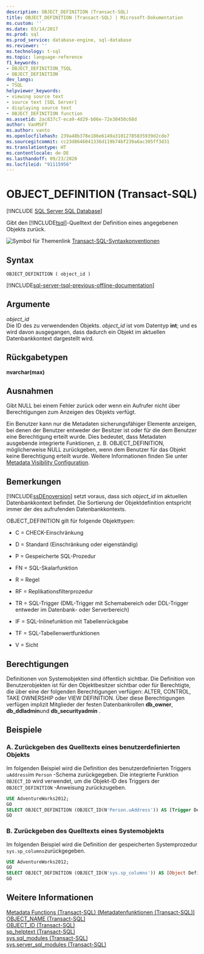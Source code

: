 ```yaml
---
description: OBJECT_DEFINITION (Transact-SQL)
title: OBJECT_DEFINITION (Transact-SQL) | Microsoft-Dokumentation
ms.custom: ''
ms.date: 03/14/2017
ms.prod: sql
ms.prod_service: database-engine, sql-database
ms.reviewer: ''
ms.technology: t-sql
ms.topic: language-reference
f1_keywords:
- OBJECT_DEFINITION_TSQL
- OBJECT_DEFINITION
dev_langs:
- TSQL
helpviewer_keywords:
- viewing source text
- source text [SQL Server]
- displaying source text
- OBJECT_DEFINITION function
ms.assetid: 2ac837c7-eca9-4d29-b06e-72e30450c68d
author: VanMSFT
ms.author: vanto
ms.openlocfilehash: 239a48b378e186e6149a31012785835939d2cde7
ms.sourcegitcommit: cc23d8646041336d119b74bf239a6ac305ff3d31
ms.translationtype: HT
ms.contentlocale: de-DE
ms.lasthandoff: 09/23/2020
ms.locfileid: "91115956"
---
```

# <a name="object_definition-transact-sql"></a>OBJECT_DEFINITION (Transact-SQL)
[!INCLUDE [SQL Server SQL Database](../../includes/applies-to-version/sql-asdb.md)]

  Gibt den [!INCLUDE[tsql](../../includes/tsql-md.md)]-Quelltext der Definition eines angegebenen Objekts zurück.  
  
 ![Symbol für Themenlink](../../database-engine/configure-windows/media/topic-link.gif "Symbol für Themenlink") [Transact-SQL-Syntaxkonventionen](../../t-sql/language-elements/transact-sql-syntax-conventions-transact-sql.md)  
  
## <a name="syntax"></a>Syntax  
  
```syntaxsql
OBJECT_DEFINITION ( object_id )  
```  
  
[!INCLUDE[sql-server-tsql-previous-offline-documentation](../../includes/sql-server-tsql-previous-offline-documentation.md)]

## <a name="arguments"></a>Argumente
 *object_id*  
 Die ID des zu verwendenden Objekts. *object_id* ist vom Datentyp **int**; und es wird davon ausgegangen, dass dadurch ein Objekt im aktuellen Datenbankkontext dargestellt wird.  
  
## <a name="return-types"></a>Rückgabetypen  
 **nvarchar(max)**  
  
## <a name="exceptions"></a>Ausnahmen  
 Gibt NULL bei einem Fehler zurück oder wenn ein Aufrufer nicht über Berechtigungen zum Anzeigen des Objekts verfügt.  
  
 Ein Benutzer kann nur die Metadaten sicherungsfähiger Elemente anzeigen, bei denen der Benutzer entweder der Besitzer ist oder für die dem Benutzer eine Berechtigung erteilt wurde. Dies bedeutet, dass Metadaten ausgebende integrierte Funktionen, z. B. OBJECT_DEFINITION, möglicherweise NULL zurückgeben, wenn dem Benutzer für das Objekt keine Berechtigung erteilt wurde. Weitere Informationen finden Sie unter [Metadata Visibility Configuration](../../relational-databases/security/metadata-visibility-configuration.md).  
  
## <a name="remarks"></a>Bemerkungen  
 [!INCLUDE[ssDEnoversion](../../includes/ssdenoversion-md.md)] setzt voraus, dass sich *object_id* im aktuellen Datenbankkontext befindet. Die Sortierung der Objektdefinition entspricht immer der des aufrufenden Datenbankkontexts.  
  
 OBJECT_DEFINITION gilt für folgende Objekttypen:  
  
-   C = CHECK-Einschränkung  
  
-   D = Standard (Einschränkung oder eigenständig)  
  
-   P = Gespeicherte SQL-Prozedur  
  
-   FN = SQL-Skalarfunktion  
  
-   R = Regel  
  
-   RF = Replikationsfilterprozedur  
  
-   TR = SQL-Trigger (DML-Trigger mit Schemabereich oder DDL-Trigger entweder im Datenbank- oder Serverbereich)  
  
-   IF = SQL-Inlinefunktion mit Tabellenrückgabe  
  
-   TF = SQL-Tabellenwertfunktionen  
  
-   V = Sicht  
  
## <a name="permissions"></a>Berechtigungen  
 Definitionen von Systemobjekten sind öffentlich sichtbar. Die Definition von Benutzerobjekten ist für den Objektbesitzer sichtbar oder für Berechtigte, die über eine der folgenden Berechtigungen verfügen: ALTER, CONTROL, TAKE OWNERSHIP oder VIEW DEFINITION. Über diese Berechtigungen verfügen implizit Mitglieder der festen Datenbankrollen **db_owner**, **db_ddladmin**und **db_securityadmin** .  
  
## <a name="examples"></a>Beispiele  
  
### <a name="a-returning-the-source-text-of-a-user-defined-object"></a>A. Zurückgeben des Quelltexts eines benutzerdefinierten Objekts  
 Im folgenden Beispiel wird die Definition des benutzerdefinierten Triggers `uAddress`im `Person` -Schema zurückgegeben. Die integrierte Funktion `OBJECT_ID` wird verwendet, um die Objekt-ID des Triggers der `OBJECT_DEFINITION` -Anweisung zurückzugeben.  
  
```sql  
USE AdventureWorks2012;  
GO  
SELECT OBJECT_DEFINITION (OBJECT_ID(N'Person.uAddress')) AS [Trigger Definition];   
GO  
```  
  
### <a name="b-returning-the-source-text-of-a-system-object"></a>B. Zurückgeben des Quelltexts eines Systemobjekts  
 Im folgenden Beispiel wird die Definition der gespeicherten Systemprozedur `sys.sp_columns`zurückgegeben.  
  
```sql  
USE AdventureWorks2012;  
GO  
SELECT OBJECT_DEFINITION (OBJECT_ID(N'sys.sp_columns')) AS [Object Definition];  
GO  
```  
  
## <a name="see-also"></a>Weitere Informationen  
 [Metadata Functions &#40;Transact-SQL&#41; (Metadatenfunktionen &#40;Transact-SQL&#41;)](../../t-sql/functions/metadata-functions-transact-sql.md)   
 [OBJECT_NAME &#40;Transact-SQL&#41;](../../t-sql/functions/object-name-transact-sql.md)   
 [OBJECT_ID &#40;Transact-SQL&#41;](../../t-sql/functions/object-id-transact-sql.md)   
 [sp_helptext &#40;Transact-SQL&#41;](../../relational-databases/system-stored-procedures/sp-helptext-transact-sql.md)   
 [sys.sql_modules &#40;Transact-SQL&#41;](../../relational-databases/system-catalog-views/sys-sql-modules-transact-sql.md)   
 [sys.server_sql_modules &#40;Transact-SQL&#41;](../../relational-databases/system-catalog-views/sys-server-sql-modules-transact-sql.md)  
  
  

